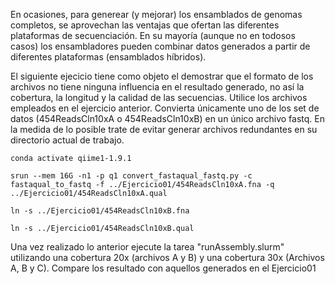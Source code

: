 <!DOCTYPE html>
<html>
<body>
<p>En ocasiones, para generear (y mejorar) los ensamblados de genomas completos, se aprovechan las ventajas que ofertan las diferentes plataformas de secuenciación. En su mayoría (aunque no en todosos casos) los ensambladores pueden combinar datos generados a partir de diferentes plataformas (ensamblados híbridos).</p>
<p>El siguiente ejecicio tiene como objeto el demostrar que el formato de los archivos no tiene ninguna influencia en el resultado generado, no así la cobertura, la longitud y la calidad de las secuencias. Utilice los archivos empleados en el ejercicio anterior. Convierta únicamente uno de los set de datos (454ReadsCln10xA o 454ReadsCln10xB) en un único archivo fastq. En la medida de lo posible trate de evitar generar archivos redundantes en su directorio actual de trabajo.</p>

<pre><code>conda activate qiime1-1.9.1</code></pre>
<pre><code>srun --mem 16G -n1 -p q1 convert_fastaqual_fastq.py -c fastaqual_to_fastq -f ../Ejercicio01/454ReadsCln10xA.fna -q ../Ejercicio01/454ReadsCln10xA.qual</code></pre>
<pre><code>ln -s ../Ejercicio01/454ReadsCln10xB.fna</code></pre>
<pre><code>ln -s ../Ejercicio01/454ReadsCln10xB.qual</code></pre>


<p>Una vez realizado lo anterior ejecute la tarea "runAssembly.slurm" utilizando una cobertura 20x (archivos A y B) y una cobertura 30x (Archivos A, B y C). Compare los resultado con aquellos generados en el Ejercicio01</p>
</body>
</html>
